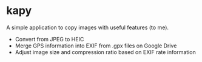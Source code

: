 kapy
====

A simple application to copy images with useful features (to me).

- Convert from JPEG to HEIC
- Merge GPS information into EXIF from .gpx files on Google Drive
- Adjust image size and compression ratio based on EXIF rate information


